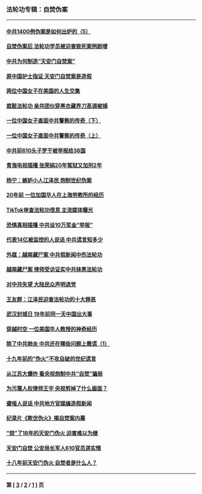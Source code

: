 ### 法轮功专辑：自焚伪案
---
#### [中共1400例伪案是如何出炉的（5）](../../pages/nf5562/n13226831.md?05060430) 
#### [自焚伪案后 法轮功学员被迫害致死案例剧增](../../pages/nf5562/n13190600.md?05060430) 
#### [中共为何制造“天安门自焚案”](../../pages/nf5562/n13183270.md?05060430) 
#### [原中国护士指证 天安门自焚案是造假](../../pages/nf5562/n13172289.md?05060430) 
#### [两位中国女子在美国的人生交集](../../pages/nf5562/n13156138.md?05060430) 
#### [栽赃法轮功 亲共团伙穿黑衣藏界刀高调被捕](../../pages/nf5562/n13073780.md?05060430) 
#### [一位中国女子直面中共警察的传奇（下）](../../pages/nf5562/n12989706.md?05060430) 
#### [一位中国女子直面中共警察的传奇（上）](../../pages/nf5562/n12985072.md?05060430) 
#### [中共前610头子罗干被举报给38国](../../pages/nf5562/n12975419.md?05060430) 
#### [青海电视插播 张荣娟20年冤狱又加刑2年](../../pages/nf5562/n12738166.md?05060430) 
#### [杨宁：嫉妒小人江泽民 炮制世纪伪案](../../pages/nf5562/n12724108.md?05060430) 
#### [20年前 一位加国华人在上海劳教所的经历](../../pages/nf5562/n12707932.md?05060430) 
#### [TikTok审查法轮功信息 主流媒体曝光](../../pages/nf5562/n12362336.md?05060430) 
#### [恐惧真相插播 中共设10万奖金“举报”](../../pages/nf5562/n12306396.md?05060430) 
#### [代表14亿被监控的人说话 中共谎言知多少](../../pages/nf5562/n12297484.md?05060430) 
#### [外媒：越南藏尸案 中共假新闻中伤法轮功](../../pages/nf5562/n12264411.md?05060430) 
#### [越南藏尸案 律师受访证实中共抹黑法轮功](../../pages/nf5562/n12261878.md?05060430) 
#### [对中共失望 大陆民众声明退党](../../pages/nf5562/n12187315.md?05060430) 
#### [王友群：江泽民迫害法轮功的十大罪恶](../../pages/nf5562/n12169074.md?05060430) 
#### [武汉封城日 19年前同一天中国出大事](../../pages/nf5562/n12150901.md?05060430) 
#### [穿越时空  一位美国华人教授的神奇经历](../../pages/nf5562/n12097460.md?05060430) 
#### [除了中共肺炎 中共还在哪些问题上撒谎（1）](../../pages/nf5562/n11955770.md?05060430) 
#### [十九年前的“伪火”不攻自破的世纪谎言](../../pages/nf5562/n11813238.md?05060430) 
#### [从江苏大爆炸 看央视炮制中共“自焚”骗局](../../pages/nf5562/n11140275.md?05060430) 
#### [为污蔑人权律师王宇 央视剪掉了什么画面？](../../pages/nf5562/n11130142.md?05060430) 
#### [聋哑人说话 中共地方官媒编造假新闻](../../pages/nf5562/n11006067.md?05060430) 
#### [纪录片《欺世伪火》揭自焚案内幕](../../pages/nf5562/n11002664.md?05060430) 
#### [“烧”了18年的天安门伪火 迫害难以为继](../../pages/nf5562/n10996660.md?05060430) 
#### [天安门自焚 公安局长军人610官员道实情](../../pages/nf5562/n10997098.md?05060430) 
#### [十八年前天安门伪火 自焚者是什么人？](../../pages/nf5562/n10996556.md?05060430) 

---
#### 第 [ [3](./3.md?05060430) / [2](./2.md?05060430) / [1](./1.md?05060430) ] 页

